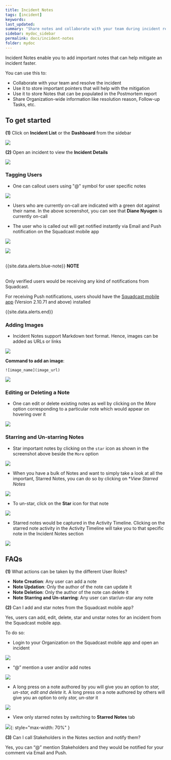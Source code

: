 ```yaml
---
title: Incident Notes
tags: [incident]
keywords:
last_updated:
summary: "Share notes and collaborate with your team during incident resolution"
sidebar: mydoc_sidebar
permalink: docs/incident-notes
folder: mydoc
---
```


Incident Notes enable you to add important notes that can help mitigate an incident faster.

You can use this to: 
- Collaborate with your team and resolve the incident 
- Use it to store important pointers that will help with the mitigation 
- Use it to store Notes that can be populated in the Postmortem report
- Share Organization-wide information like resolution reason, Follow-up Tasks, etc.

## To get started

**(1)** Click on **Incident List** or the **Dashboard** from the sidebar

![](images/incident_notes_1.png)

**(2)** Open an incident to view the **Incident Details**

![](images/incident_notes_1_1.png)

### Tagging Users

- One can callout users using "@" symbol for user specific notes

![](images/incident_notes_2.png)

- Users who are currently on-call are indicated with a green dot against their name. In the above screenshot, you can see that **Diane Nyugen** is currently on-call

- The user who is called out will get notified instantly via Email and Push notification on the Squadcast mobile app

![](images/incident_notes_3.png)

![](images/incident_notes_4.png)

<br/>
{{site.data.alerts.blue-note}}
<b>NOTE</b>
<br/><br/>
<p>Only verified users would be receiving any kind of notifications from Squadcast. </p>
<p>For receiving Push notifications, users should have the <a href="using-the-mobile-app">Squadcast mobile app</a> (Version 2.10.71 and above) installed</p>
{{site.data.alerts.end}}

### Adding Images

- Incident Notes support Markdown text format. Hence, images can be added as URLs or links 

![](images/incident_notes4_1.png)

**Command to add an image**:
```
![image_name](image_url)
```

![](images/incident_notes_6.png)

### Editing or Deleting a Note

- One can edit or delete existing notes as well by clicking on the _More_ option corresponding to a particular note which would appear on hovering over it

![](images/incident_notes_7.png)

### Starring and Un-starring Notes 

- Star important notes by clicking on the `star` icon as shown in the screenshot above beside the `More` option

![](images/incident_notes_8.png)

- When you have a bulk of Notes and want to simply take a look at all the important, Starred Notes, you can do so by clicking on **View Starred Notes*

![](images/incident_notes_9.png)

- To un-star, click on the **Star** icon for that note

![](images/incident_notes_10.png)

- Starred notes would be captured in the Activity Timeline. Clicking on the starred note activity in the Activity Timeline will take you to that specific note in the Incident Notes section

![](images/incident_notes10_1.png)

## FAQs

**(1)** What actions can be taken by the different User Roles?

- **Note Creation**: Any user can add a note
- **Note Updation**: Only the author of the note can update it
- **Note Deletion**: Only the author of the note can delete it
- **Note Starring and Un-starring**: Any user can star/un-star any note

**(2)** Can I add and star notes from the Squadcast mobile app?

Yes, users can add, edit, delete, star and unstar notes for an incident from the Squadcast mobile app. 

To do so:

- Login to your Organization on the Squadcast mobile app and open an incident

![](images/incident_notes_11.png)

- “@” mention a user and/or add notes

![](images/incident_notes_12.png)

- A long press on a note authored by you will give you an option to *star, un-star, edit and delete* it. A long press on a note authored by others will give you an option to only *star, un-star* it

![](images/incident_notes_13.png)

- View only starred notes by switching to **Starred Notes** tab

![](images/incident_notes_14.png){: style="max-width: 70%" }

**(3)** Can I call Stakeholders in the Notes section and notify them?

Yes, you can “@” mention Stakeholders and they would be notified for your comment via Email and Push.